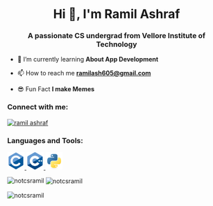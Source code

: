 <h1 align="center">Hi 👋, I'm Ramil Ashraf</h1>
<h3 align="center">A passionate CS undergrad from Vellore Institute of Technology</h3>

- 🌱 I’m currently learning **About App Development**

- 📫 How to reach me **ramilash605@gmail.com**

- 😎 Fun Fact **I make Memes**

<h3 align="left">Connect with me:</h3>
<p align="left">
<a href="https://linkedin.com/in/Ramil Ashraf" target="blank"><img align="center" src="https://raw.githubusercontent.com/rahuldkjain/github-profile-readme-generator/master/src/images/icons/Social/linked-in-alt.svg" alt="ramil ashraf" height="30" width="40" /></a>
</p>

<h3 align="left">Languages and Tools:</h3>
<p align="left"> <a href="https://www.cprogramming.com/" target="_blank" rel="noreferrer"> <img src="https://raw.githubusercontent.com/devicons/devicon/master/icons/c/c-original.svg" alt="c" width="40" height="40"/> </a> <a href="https://www.w3schools.com/cpp/" target="_blank" rel="noreferrer"> <img src="https://raw.githubusercontent.com/devicons/devicon/master/icons/cplusplus/cplusplus-original.svg" alt="cplusplus" width="40" height="40"/> </a> <a href="https://www.python.org" target="_blank" rel="noreferrer"> <img src="https://raw.githubusercontent.com/devicons/devicon/master/icons/python/python-original.svg" alt="python" width="40" height="40"/> </a> </p>

<p><img align="left" src="https://github-readme-stats.vercel.app/api/top-langs?username=notcsramil&show_icons=true&locale=en&layout=compact" alt="notcsramil" /></p>

<p>&nbsp;<img align="center" src="https://github-readme-stats.vercel.app/api?username=notcsramil&show_icons=true&locale=en" alt="notcsramil" /></p>

<p><img align="center" src="https://github-readme-streak-stats.herokuapp.com/?user=notcsramil&" alt="notcsramil" /></p>
